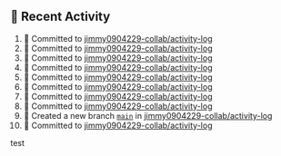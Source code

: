 ## 📌 Recent Activity
<!--START_SECTION:activity-->
1. 📝 Committed to [jimmy0904229-collab/activity-log](https://github.com/jimmy0904229-collab/activity-log/commit/1aba30e40f74429e4f7ef2a9a7fad57510fb0ac9)
2. 📝 Committed to [jimmy0904229-collab/activity-log](https://github.com/jimmy0904229-collab/activity-log/commit/4ba88c3f0a92bef70a45d60484fbd00be4ebb0ea)
3. 📝 Committed to [jimmy0904229-collab/activity-log](https://github.com/jimmy0904229-collab/activity-log/commit/a3c2143740d0f73af75f6365b586093b02005553)
4. 📝 Committed to [jimmy0904229-collab/activity-log](https://github.com/jimmy0904229-collab/activity-log/commit/1123cc59b020d086a92131fa0a494da127b3a114)
5. 📝 Committed to [jimmy0904229-collab/activity-log](https://github.com/jimmy0904229-collab/activity-log/commit/f310bc601336e969653b945f78cf7b66daef17d3)
6. 📝 Committed to [jimmy0904229-collab/activity-log](https://github.com/jimmy0904229-collab/activity-log/commit/0774ed6c7925e135fce8e1f3afa2d6d71236c5b3)
7. 📝 Committed to [jimmy0904229-collab/activity-log](https://github.com/jimmy0904229-collab/activity-log/commit/a3d57e65d17e1f312ea26223e54e67b1c8927ac9)
8. 📝 Committed to [jimmy0904229-collab/activity-log](https://github.com/jimmy0904229-collab/activity-log/commit/cd7a9fd808616d6094564073decfd6bfb73287d8)
9. 🎉 Created a new branch [`main`](https://github.com/jimmy0904229-collab/activity-log/tree/main) in [jimmy0904229-collab/activity-log](https://github.com/jimmy0904229-collab/activity-log)
10. 📝 Committed to [jimmy0904229-collab/activity-log](https://github.com/jimmy0904229-collab/activity-log/commit/60fc2a1be7781fae785bc16e07ed99ef3e9184be)
<!--END_SECTION:activity-->
test
